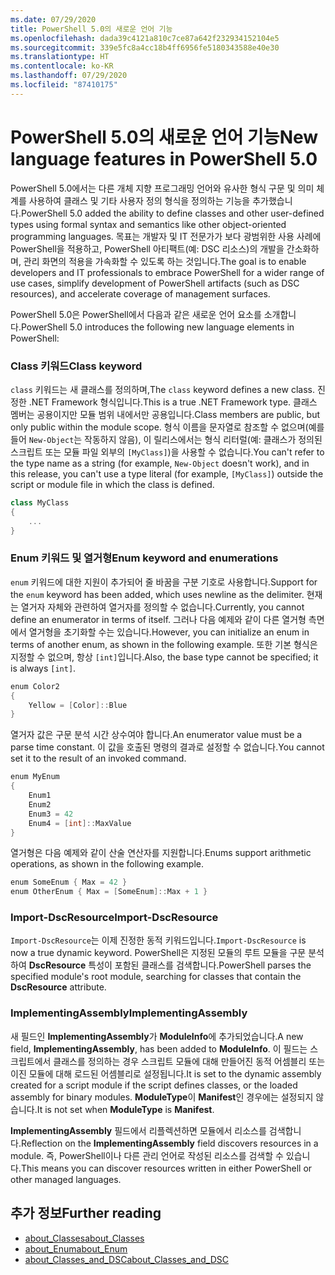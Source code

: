 ```yaml
---
ms.date: 07/29/2020
title: PowerShell 5.0의 새로운 언어 기능
ms.openlocfilehash: dada39c4121a810c7ce87a642f232934152104e5
ms.sourcegitcommit: 339e5fc8a4cc18b4ff6956fe5180343588e40e30
ms.translationtype: HT
ms.contentlocale: ko-KR
ms.lasthandoff: 07/29/2020
ms.locfileid: "87410175"
---
```

# <a name="new-language-features-in-powershell-50"></a><span data-ttu-id="db147-102">PowerShell 5.0의 새로운 언어 기능</span><span class="sxs-lookup"><span data-stu-id="db147-102">New language features in PowerShell 5.0</span></span>

<span data-ttu-id="db147-103">PowerShell 5.0에서는 다른 개체 지향 프로그래밍 언어와 유사한 형식 구문 및 의미 체계를 사용하여 클래스 및 기타 사용자 정의 형식을 정의하는 기능을 추가했습니다.</span><span class="sxs-lookup"><span data-stu-id="db147-103">PowerShell 5.0 added the ability to define classes and other user-defined types using formal syntax and semantics like other object-oriented programming languages.</span></span> <span data-ttu-id="db147-104">목표는 개발자 및 IT 전문가가 보다 광범위한 사용 사례에 PowerShell을 적용하고, PowerShell 아티팩트(예: DSC 리소스)의 개발을 간소화하며, 관리 화면의 적용을 가속화할 수 있도록 하는 것입니다.</span><span class="sxs-lookup"><span data-stu-id="db147-104">The goal is to enable developers and IT professionals to embrace PowerShell for a wider range of use cases, simplify development of PowerShell artifacts (such as DSC resources), and accelerate coverage of management surfaces.</span></span>

<span data-ttu-id="db147-105">PowerShell 5.0은 PowerShell에서 다음과 같은 새로운 언어 요소를 소개합니다.</span><span class="sxs-lookup"><span data-stu-id="db147-105">PowerShell 5.0 introduces the following new language elements in PowerShell:</span></span>

### <a name="class-keyword"></a><span data-ttu-id="db147-106">Class 키워드</span><span class="sxs-lookup"><span data-stu-id="db147-106">Class keyword</span></span>

<span data-ttu-id="db147-107">`class` 키워드는 새 클래스를 정의하며,</span><span class="sxs-lookup"><span data-stu-id="db147-107">The `class` keyword defines a new class.</span></span> <span data-ttu-id="db147-108">진정한 .NET Framework 형식입니다.</span><span class="sxs-lookup"><span data-stu-id="db147-108">This is a true .NET Framework type.</span></span> <span data-ttu-id="db147-109">클래스 멤버는 공용이지만 모듈 범위 내에서만 공용입니다.</span><span class="sxs-lookup"><span data-stu-id="db147-109">Class members are public, but only public within the module scope.</span></span> <span data-ttu-id="db147-110">형식 이름을 문자열로 참조할 수 없으며(예를 들어 `New-Object`는 작동하지 않음), 이 릴리스에서는 형식 리터럴(예: 클래스가 정의된 스크립트 또는 모듈 파일 외부의 `[MyClass]`)을 사용할 수 없습니다.</span><span class="sxs-lookup"><span data-stu-id="db147-110">You can't refer to the type name as a string (for example, `New-Object` doesn't work), and in this release, you can't use a type literal (for example, `[MyClass]`) outside the script or module file in which the class is defined.</span></span>

```powershell
class MyClass
{
    ...
}
```

### <a name="enum-keyword-and-enumerations"></a><span data-ttu-id="db147-111">Enum 키워드 및 열거형</span><span class="sxs-lookup"><span data-stu-id="db147-111">Enum keyword and enumerations</span></span>

<span data-ttu-id="db147-112">`enum` 키워드에 대한 지원이 추가되어 줄 바꿈을 구분 기호로 사용합니다.</span><span class="sxs-lookup"><span data-stu-id="db147-112">Support for the `enum` keyword has been added, which uses newline as the delimiter.</span></span> <span data-ttu-id="db147-113">현재는 열거자 자체와 관련하여 열거자를 정의할 수 없습니다.</span><span class="sxs-lookup"><span data-stu-id="db147-113">Currently, you cannot define an enumerator in terms of itself.</span></span> <span data-ttu-id="db147-114">그러나 다음 예제와 같이 다른 열거형 측면에서 열거형을 초기화할 수는 있습니다.</span><span class="sxs-lookup"><span data-stu-id="db147-114">However, you can initialize an enum in terms of another enum, as shown in the following example.</span></span> <span data-ttu-id="db147-115">또한 기본 형식은 지정할 수 없으며, 항상 `[int]`입니다.</span><span class="sxs-lookup"><span data-stu-id="db147-115">Also, the base type cannot be specified; it is always `[int]`.</span></span>

```powershell
enum Color2
{
    Yellow = [Color]::Blue
}
```

<span data-ttu-id="db147-116">열거자 값은 구문 분석 시간 상수여야 합니다.</span><span class="sxs-lookup"><span data-stu-id="db147-116">An enumerator value must be a parse time constant.</span></span> <span data-ttu-id="db147-117">이 값을 호출된 명령의 결과로 설정할 수 없습니다.</span><span class="sxs-lookup"><span data-stu-id="db147-117">You cannot set it to the result of an invoked command.</span></span>

```powershell
enum MyEnum
{
    Enum1
    Enum2
    Enum3 = 42
    Enum4 = [int]::MaxValue
}
```

<span data-ttu-id="db147-118">열거형은 다음 예제와 같이 산술 연산자를 지원합니다.</span><span class="sxs-lookup"><span data-stu-id="db147-118">Enums support arithmetic operations, as shown in the following example.</span></span>

```powershell
enum SomeEnum { Max = 42 }
enum OtherEnum { Max = [SomeEnum]::Max + 1 }
```

### <a name="import-dscresource"></a><span data-ttu-id="db147-119">Import-DscResource</span><span class="sxs-lookup"><span data-stu-id="db147-119">Import-DscResource</span></span>

<span data-ttu-id="db147-120">`Import-DscResource`는 이제 진정한 동적 키워드입니다.</span><span class="sxs-lookup"><span data-stu-id="db147-120">`Import-DscResource` is now a true dynamic keyword.</span></span> <span data-ttu-id="db147-121">PowerShell은 지정된 모듈의 루트 모듈을 구문 분석하여 **DscResource** 특성이 포함된 클래스를 검색합니다.</span><span class="sxs-lookup"><span data-stu-id="db147-121">PowerShell parses the specified module's root module, searching for classes that contain the **DscResource** attribute.</span></span>

### <a name="implementingassembly"></a><span data-ttu-id="db147-122">ImplementingAssembly</span><span class="sxs-lookup"><span data-stu-id="db147-122">ImplementingAssembly</span></span>

<span data-ttu-id="db147-123">새 필드인 **ImplementingAssembly**가 **ModuleInfo**에 추가되었습니다.</span><span class="sxs-lookup"><span data-stu-id="db147-123">A new field, **ImplementingAssembly**, has been added to **ModuleInfo**.</span></span> <span data-ttu-id="db147-124">이 필드는 스크립트에서 클래스를 정의하는 경우 스크립트 모듈에 대해 만들어진 동적 어셈블리 또는 이진 모듈에 대해 로드된 어셈블리로 설정됩니다.</span><span class="sxs-lookup"><span data-stu-id="db147-124">It is set to the dynamic assembly created for a script module if the script defines classes, or the loaded assembly for binary modules.</span></span> <span data-ttu-id="db147-125">**ModuleType**이 **Manifest**인 경우에는 설정되지 않습니다.</span><span class="sxs-lookup"><span data-stu-id="db147-125">It is not set when **ModuleType** is **Manifest**.</span></span>

<span data-ttu-id="db147-126">**ImplementingAssembly** 필드에서 리플렉션하면 모듈에서 리소스를 검색합니다.</span><span class="sxs-lookup"><span data-stu-id="db147-126">Reflection on the **ImplementingAssembly** field discovers resources in a module.</span></span> <span data-ttu-id="db147-127">즉, PowerShell이나 다른 관리 언어로 작성된 리소스를 검색할 수 있습니다.</span><span class="sxs-lookup"><span data-stu-id="db147-127">This means you can discover resources written in either PowerShell or other managed languages.</span></span>

## <a name="further-reading"></a><span data-ttu-id="db147-128">추가 정보</span><span class="sxs-lookup"><span data-stu-id="db147-128">Further reading</span></span>

- [<span data-ttu-id="db147-129">about_Classes</span><span class="sxs-lookup"><span data-stu-id="db147-129">about_Classes</span></span>](/powershell/module/microsoft.powershell.core/about/about_classes)
- [<span data-ttu-id="db147-130">about_Enum</span><span class="sxs-lookup"><span data-stu-id="db147-130">about_Enum</span></span>](/powershell/module/microsoft.powershell.core/about/about_enum)
- [<span data-ttu-id="db147-131">about_Classes_and_DSC</span><span class="sxs-lookup"><span data-stu-id="db147-131">about_Classes_and_DSC</span></span>](/powershell/module/psdesiredstateconfiguration/about/about_classes_and_dsc)

